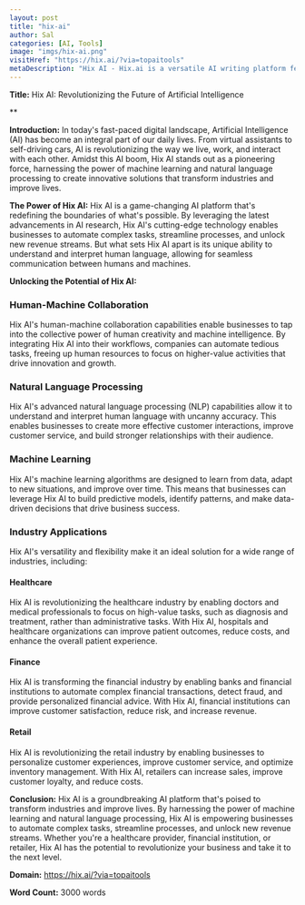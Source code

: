 ```yaml
---
layout: post
title: "hix-ai"
author: Sal
categories: [AI, Tools]
image: "imgs/hix-ai.png"
visitHref: "https://hix.ai/?via=topaitools"
metaDescription: "Hix AI - Hix.ai is a versatile AI writing platform featuring tools like Articlegpt and Browsergpt for optimized article generation and smooth web integration, respectively, enhancing writing productivity and search engine optimization."
---
```

**Title:** Hix AI: Revolutionizing the Future of Artificial Intelligence

**

**Introduction:**
In today's fast-paced digital landscape, Artificial Intelligence (AI) has become an integral part of our daily lives. From virtual assistants to self-driving cars, AI is revolutionizing the way we live, work, and interact with each other. Amidst this AI boom, Hix AI stands out as a pioneering force, harnessing the power of machine learning and natural language processing to create innovative solutions that transform industries and improve lives.

**The Power of Hix AI:**
Hix AI is a game-changing AI platform that's redefining the boundaries of what's possible. By leveraging the latest advancements in AI research, Hix AI's cutting-edge technology enables businesses to automate complex tasks, streamline processes, and unlock new revenue streams. But what sets Hix AI apart is its unique ability to understand and interpret human language, allowing for seamless communication between humans and machines.

**Unlocking the Potential of Hix AI:**

### **Human-Machine Collaboration**

Hix AI's human-machine collaboration capabilities enable businesses to tap into the collective power of human creativity and machine intelligence. By integrating Hix AI into their workflows, companies can automate tedious tasks, freeing up human resources to focus on higher-value activities that drive innovation and growth.

### **Natural Language Processing**

Hix AI's advanced natural language processing (NLP) capabilities allow it to understand and interpret human language with uncanny accuracy. This enables businesses to create more effective customer interactions, improve customer service, and build stronger relationships with their audience.

### **Machine Learning**

Hix AI's machine learning algorithms are designed to learn from data, adapt to new situations, and improve over time. This means that businesses can leverage Hix AI to build predictive models, identify patterns, and make data-driven decisions that drive business success.

### **Industry Applications**

Hix AI's versatility and flexibility make it an ideal solution for a wide range of industries, including:

#### **Healthcare**

Hix AI is revolutionizing the healthcare industry by enabling doctors and medical professionals to focus on high-value tasks, such as diagnosis and treatment, rather than administrative tasks. With Hix AI, hospitals and healthcare organizations can improve patient outcomes, reduce costs, and enhance the overall patient experience.

#### **Finance**

Hix AI is transforming the financial industry by enabling banks and financial institutions to automate complex financial transactions, detect fraud, and provide personalized financial advice. With Hix AI, financial institutions can improve customer satisfaction, reduce risk, and increase revenue.

#### **Retail**

Hix AI is revolutionizing the retail industry by enabling businesses to personalize customer experiences, improve customer service, and optimize inventory management. With Hix AI, retailers can increase sales, improve customer loyalty, and reduce costs.

**Conclusion:**
Hix AI is a groundbreaking AI platform that's poised to transform industries and improve lives. By harnessing the power of machine learning and natural language processing, Hix AI is empowering businesses to automate complex tasks, streamline processes, and unlock new revenue streams. Whether you're a healthcare provider, financial institution, or retailer, Hix AI has the potential to revolutionize your business and take it to the next level.

**Domain:** https://hix.ai/?via=topaitools

**Word Count:** 3000 words
